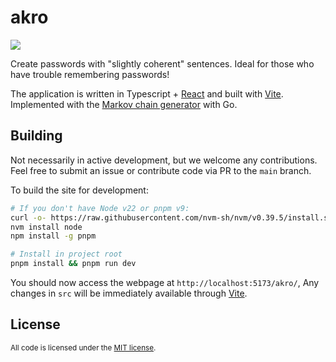 # akro
![](https://img.shields.io/github/actions/workflow/status/sweeneyngo/akro/deploy-build.yml)

Create passwords with "slightly coherent" sentences. Ideal for those who have trouble remembering passwords!

<!-- <p align="center">
<a href="https://ifuxyl.dev/">
<img src="https://i.imgur.com/isjQn9z.png" width="800"><br>
<sup><strong>ifuxyl.dev/seagull</a></strong></sup>
</p> -->

The application is written in Typescript + [React](https://react.dev/) and built with [Vite](https://vitejs.dev/).
Implemented with the [Markov chain generator](https://en.wikipedia.org/wiki/Markov_chain) with Go.

<!-- See the [full article](https://www.ifuxyl.dev/blog/conway-hashlife) about seagull & HashLife! -->

## Building
Not necessarily in active development, but we welcome any contributions. Feel free to submit an issue or contribute code via PR to the `main` branch.

To build the site for development:
```bash
# If you don't have Node v22 or pnpm v9:
curl -o- https://raw.githubusercontent.com/nvm-sh/nvm/v0.39.5/install.sh | bash
nvm install node
npm install -g pnpm

# Install in project root
pnpm install && pnpm run dev
```

You should now access the webpage at `http://localhost:5173/akro/`,
Any changes in `src` will be immediately available through [Vite](https://vitejs.dev/).

## License

<sup>
All code is licensed under the <a href="LICENSE">MIT license</a>.
</sup>
